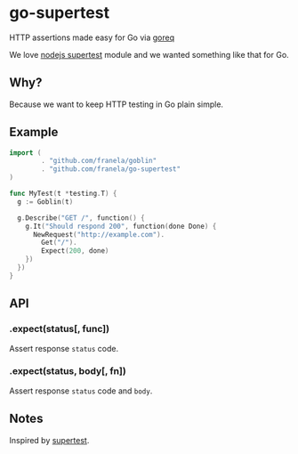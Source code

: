 # go-supertest

  HTTP assertions made easy for Go via [goreq](https://github.com/franela/goreq)

  We love [nodejs supertest](https://github.com/visionmedia/supertest) module and we wanted something like that for Go.

## Why?

  Because we want to keep HTTP testing in Go plain simple.
  

## Example


```go
import (
        . "github.com/franela/goblin"
        . "github.com/franela/go-supertest"
)

func MyTest(t *testing.T) {
  g := Goblin(t)

  g.Describe("GET /", function() {
    g.It("Should respond 200", function(done Done) {
      NewRequest("http://example.com").
        Get("/").
        Expect(200, done)
    })
  })
}
```

## API


### .expect(status[, func])

  Assert response `status` code.

### .expect(status, body[, fn])

  Assert response `status` code and `body`.

## Notes

  Inspired by [supertest](https://github.com/visionmedia/supertest).
